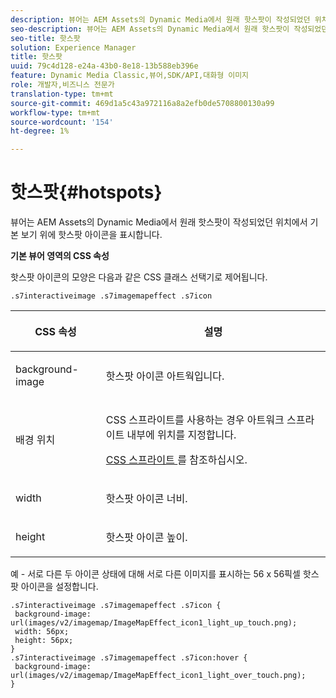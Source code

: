 ```yaml
---
description: 뷰어는 AEM Assets의 Dynamic Media에서 원래 핫스팟이 작성되었던 위치에서 기본 보기 위에 핫스팟 아이콘을 표시합니다.
seo-description: 뷰어는 AEM Assets의 Dynamic Media에서 원래 핫스팟이 작성되었던 위치에서 기본 보기 위에 핫스팟 아이콘을 표시합니다.
seo-title: 핫스팟
solution: Experience Manager
title: 핫스팟
uuid: 79c4d128-e24a-43b0-8e18-13b588eb396e
feature: Dynamic Media Classic,뷰어,SDK/API,대화형 이미지
role: 개발자,비즈니스 전문가
translation-type: tm+mt
source-git-commit: 469d1a5c43a972116a8a2efb0de5708800130a99
workflow-type: tm+mt
source-wordcount: '154'
ht-degree: 1%

---
```



# 핫스팟{#hotspots}

뷰어는 AEM Assets의 Dynamic Media에서 원래 핫스팟이 작성되었던 위치에서 기본 보기 위에 핫스팟 아이콘을 표시합니다.

<!--<a id="section_061E550C1C1D4DB2BD663A898895B38C"></a>-->

**기본 뷰어 영역의 CSS 속성**

핫스팟 아이콘의 모양은 다음과 같은 CSS 클래스 선택기로 제어됩니다.

```
.s7interactiveimage .s7imagemapeffect .s7icon
```

<table id="table_94EE3F5BBE4547C0B4943471CEE7EDE4"> 
 <thead> 
  <tr> 
   <th colname="col1" class="entry"> <p> CSS 속성 </p> </th> 
   <th colname="col2" class="entry"> <p>설명 </p> </th> 
  </tr> 
 </thead>
 <tbody> 
  <tr> 
   <td colname="col1"> <p> <span class="codeph"> background-image  </span> </p> </td> 
   <td colname="col2"> <p>핫스팟 아이콘 아트웍입니다. </p> </td> 
  </tr> 
  <tr> 
   <td colname="col1"> <p> <span class="codeph"> 배경 위치  </span> </p> </td> 
   <td colname="col2"> <p>CSS 스프라이트를 사용하는 경우 아트워크 스프라이트 내부에 위치를 지정합니다. </p> <p><a href="../../../c-html5-aem-asset-viewers/c-html5-aem-interactive-images/c-html5-aem-interactive-image-customizingviewer/c-html5-aem-interactive-image-customizingviewer.md#section-9b6d8d601cb441d08214dada7bb4eddc" format="dita" scope="local"> CSS 스프라이트 </a>를 참조하십시오. </p> </td> 
  </tr> 
  <tr> 
   <td colname="col1"> <p> <span class="codeph"> width </span> </p> </td> 
   <td colname="col2"> <p>핫스팟 아이콘 너비. </p> </td> 
  </tr> 
  <tr> 
   <td colname="col1"> <p> <span class="codeph"> height </span> </p> </td> 
   <td colname="col2"> <p>핫스팟 아이콘 높이. </p> </td> 
  </tr> 
 </tbody> 
</table>

예 - 서로 다른 두 아이콘 상태에 대해 서로 다른 이미지를 표시하는 56 x 56픽셀 핫스팟 아이콘을 설정합니다.

```
.s7interactiveimage .s7imagemapeffect .s7icon { 
 background-image: url(images/v2/imagemap/ImageMapEffect_icon1_light_up_touch.png); 
 width: 56px; 
 height: 56px; 
} 
.s7interactiveimage .s7imagemapeffect .s7icon:hover { 
 background-image: url(images/v2/imagemap/ImageMapEffect_icon1_light_over_touch.png); 
}
```

